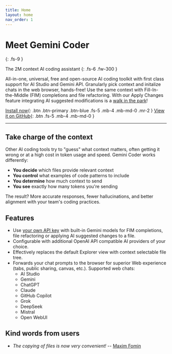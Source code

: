```yaml
---
title: Home
layout: home
nav_order: 1
---
```


# Meet Gemini Coder
{: .fs-9 }

The 2M context AI coding assistant
{: .fs-6 .fw-300 }

All-in-one, universal, free and open-source AI coding toolkit with first class support for AI Studio and Gemini API. Granularly pick context and initalize chats in the web browser, hands-free! Use the same context with Fill-In-the-Middle (FIM) completions and file refactoring. With our Apply Changes feature integrating AI suggested modifications is a <a href="https://www.youtube.com/watch?v=g1RWEcARUF4" target="_blank">walk in the park</a>!

[Install now](/docs/installation.html){: .btn .btn-primary .btn-blue .fs-5 .mb-4 .mb-md-0 .mr-2 }
[View it on GitHub](https://github.com/robertpiosik/gemini-coder){: .btn .fs-5 .mb-4 .mb-md-0 }

---

## Take charge of the context

Other AI coding tools try to "guess" what context matters, often getting it wrong or at a high cost in token usage and speed. Gemini Coder works differently:

- **You decide** which files provide relevant context
- **You control** what examples of code patterns to include
- **You determine** how much context to send
- **You see** exactly how many tokens you're sending

The result? More accurate responses, fewer hallucinations, and better alignment with your team's coding practices.

## Features

- Use <a href="https://aistudio.google.com/app/apikey" target="_blank">your own API key</a> with built-in Gemini models for FIM completions, file refactoring or applying AI suggested changes to a file.
- Configurable with additional OpenAI API compatible AI providers of your choice.
- Effectively replaces the default Explorer view with context selectable file tree.
- Forwards your chat prompts to the browser for superior Web experience (tabs, public sharing, canvas, etc.). Supported web chats:
  - AI Studio
  - Gemini
  - ChatGPT
  - Claude
  - GitHub Copilot
  - Grok
  - DeepSeek
  - Mistral
  - Open WebUI

## Kind words from users

- _The copying of files is now very convenient!_ -- <a href="https://marketplace.visualstudio.com/items?itemName=robertpiosik.gemini-coder&ssr=false#review-details" target="_blank">Maxim Fomin</a>
